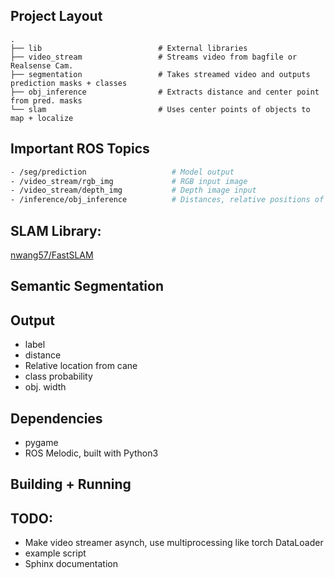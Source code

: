


## Project Layout
```
.
├── lib                          # External libraries
├── video_stream                 # Streams video from bagfile or Realsense Cam.
├── segmentation                 # Takes streamed video and outputs prediction masks + classes
├── obj_inference                # Extracts distance and center point from pred. masks
└── slam                         # Uses center points of objects to map + localize

```


## Important ROS Topics

```bash
- /seg/prediction                   # Model output
- /video_stream/rgb_img             # RGB input image
- /video_stream/depth_img           # Depth image input
- /inference/obj_inference          # Distances, relative positions of objects
```

## SLAM Library:

[nwang57/FastSLAM](https://github.com/nwang57/FastSLAM)


## Semantic Segmentation


## Output

 - label
 - distance
 - Relative location from cane
 - class probability
 - obj. width




## Dependencies

- pygame
- ROS Melodic, built with Python3


## Building + Running




## TODO: 

- Make video streamer asynch, use multiprocessing like torch DataLoader
- example script
- Sphinx documentation
